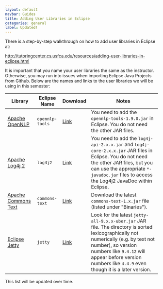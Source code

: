```yaml
---
layout: default
navbar: Guides
title: Adding User Libraries in Eclipse
categories: general
label: Updated!
---
```


There is a step-by-step walkthrough on how to add user libraries in Eclipse at:

<http://tutoringcenter.cs.usfca.edu/resources/adding-user-libraries-in-eclipse.html>

It is important that you name your user libraries the same as the instructor. Otherwise, you may run into issues when importing Eclipse Java Projects from Github. Below are the names and links to the user libraries we will be using in this semester:

| Library | Eclipse Name | Download | Notes |
|---------|--------------|----------|-------|
| [Apache OpenNLP](http://opennlp.apache.org/) | `opennlp-tools` | [Link](http://opennlp.apache.org/download.html) | You need to add the `opennlp-tools-1.9.0.jar` in Eclipse. You do not need the other JAR files. |
| [Apache Log4j 2](https://logging.apache.org/log4j/2.x/) | `log4j2` | [Link](https://logging.apache.org/log4j/2.x/download.html) | You need to add the `log4j-api-2.x.x.jar` and `log4j-core-2.x.x.jar` JAR files in Eclipse. You do not need the other JAR files, but you can use the appropriate `*-javadoc.jar` files to access the Log4j2 JavaDoc within Eclipse. |
| [Apache Commons Text](http://commons.apache.org/proper/commons-text/) | `commons-text` | [Link](http://commons.apache.org/proper/commons-text/download_text.cgi) | Download the latest `commons-text-1.x.jar` file (listed under "Binaries"). |
| [Eclipse Jetty](https://www.eclipse.org/jetty/) | `jetty` | [Link](https://repo1.maven.org/maven2/org/eclipse/jetty/aggregate/jetty-all/) | Look for the latest `jetty-all-9.x.x-uber.jar` JAR file. The directory is sorted lexicographically not numerically (e.g. by text not number), so version numbers like `9.4.12` will appear before version numbers like `4.4.9` even though it is a later version. |

This list will be updated over time.
